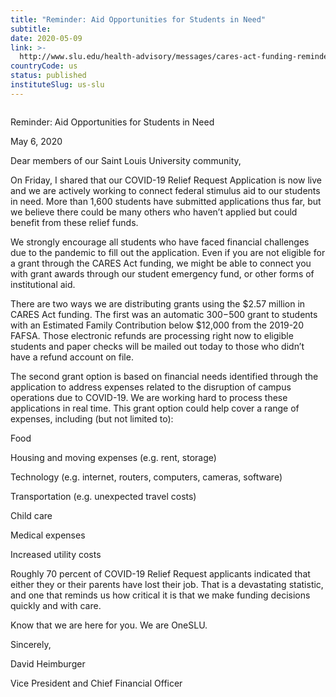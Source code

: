 ```yaml
---
title: "Reminder: Aid Opportunities for Students in Need"
subtitle: 
date: 2020-05-09
link: >-
  http://www.slu.edu/health-advisory/messages/cares-act-funding-reminder.php
countryCode: us
status: published
instituteSlug: us-slu
---
```

![]()

Reminder: Aid Opportunities for Students in Need

May 6, 2020

Dear members of our Saint Louis University community,

On Friday, I shared that our COVID-19 Relief Request Application is now live and we are actively working to connect federal stimulus aid to our students in need. More than 1,600 students have submitted applications thus far, but we believe there could be many others who haven’t applied but could benefit from these relief funds.

We strongly encourage all students who have faced financial challenges due to the pandemic to fill out the application. Even if you are not eligible for a grant through the CARES Act funding, we might be able to connect you with grant awards through our student emergency fund, or other forms of institutional aid.

There are two ways we are distributing grants using the $2.57 million in CARES Act funding. The first was an automatic $300-$500 grant to students with an Estimated Family Contribution below $12,000 from the 2019-20 FAFSA. Those electronic refunds are processing right now to eligible students and paper checks will be mailed out today to those who didn’t have a refund account on file.

The second grant option is based on financial needs identified through the application to address expenses related to the disruption of campus operations due to COVID-19. We are working hard to process these applications in real time. This grant option could help cover a range of expenses, including (but not limited to):

Food

Housing and moving expenses (e.g. rent, storage)

Technology (e.g. internet, routers, computers, cameras, software)

Transportation (e.g. unexpected travel costs)

Child care

Medical expenses

Increased utility costs

Roughly 70 percent of COVID-19 Relief Request applicants indicated that either they or their parents have lost their job. That is a devastating statistic, and one that reminds us how critical it is that we make funding decisions quickly and with care.

Know that we are here for you. We are OneSLU.

Sincerely,

David Heimburger

Vice President and Chief Financial Officer